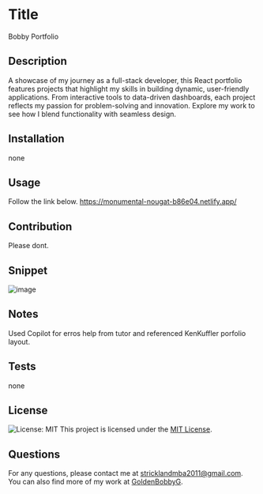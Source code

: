 
# Title
Bobby Portfolio

## Description
A showcase of my journey as a full-stack developer, this React portfolio features projects that highlight my skills in building dynamic, user-friendly applications. From interactive tools to data-driven dashboards, each project reflects my passion for problem-solving and innovation. Explore my work to see how I blend functionality with seamless design.

## Installation
none

## Usage
Follow the link below.
https://monumental-nougat-b86e04.netlify.app/


## Contribution
Please dont.

## Snippet
![image](https://github.com/user-attachments/assets/ae9ff7c3-81ee-4afb-9cf2-9c88f42abbd9)

## Notes
Used Copilot for erros help from tutor and referenced KenKuffler porfolio layout. 

## Tests
none


## License
![License: MIT](https://img.shields.io/badge/License-MIT-yellow.svg)
This project is licensed under the [MIT License](https://opensource.org/licenses/MIT).



## Questions
For any questions, please contact me at [stricklandmba2011@gmail.com](mailto:stricklandmba2011@gmail.com).
You can also find more of my work at [GoldenBobbyG](https://github.com/GoldenBobbyG).
